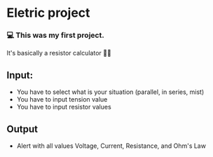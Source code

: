 # Eletric project

### 💻 This was my first project.

It's basically a resistor calculator 🤙🏻

## Input:

- You have to select what is  your situation (parallel, in series, mist)
- You have to input tension value
- You have to input resistor values

## Output

- Alert with all values Voltage, Current, Resistance, and Ohm's Law
